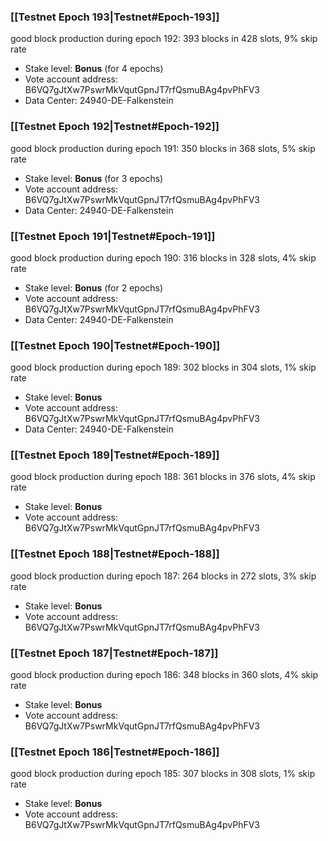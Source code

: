 ### [[Testnet Epoch 193|Testnet#Epoch-193]]
good block production during epoch 192: 393 blocks in 428 slots, 9% skip rate
* Stake level: **Bonus** (for 4 epochs)
* Vote account address: B6VQ7gJtXw7PswrMkVqutGpnJT7rfQsmuBAg4pvPhFV3
* Data Center: 24940-DE-Falkenstein
### [[Testnet Epoch 192|Testnet#Epoch-192]]
good block production during epoch 191: 350 blocks in 368 slots, 5% skip rate
* Stake level: **Bonus** (for 3 epochs)
* Vote account address: B6VQ7gJtXw7PswrMkVqutGpnJT7rfQsmuBAg4pvPhFV3
* Data Center: 24940-DE-Falkenstein
### [[Testnet Epoch 191|Testnet#Epoch-191]]
good block production during epoch 190: 316 blocks in 328 slots, 4% skip rate
* Stake level: **Bonus** (for 2 epochs)
* Vote account address: B6VQ7gJtXw7PswrMkVqutGpnJT7rfQsmuBAg4pvPhFV3
* Data Center: 24940-DE-Falkenstein
### [[Testnet Epoch 190|Testnet#Epoch-190]]
good block production during epoch 189: 302 blocks in 304 slots, 1% skip rate
* Stake level: **Bonus**
* Vote account address: B6VQ7gJtXw7PswrMkVqutGpnJT7rfQsmuBAg4pvPhFV3
* Data Center: 24940-DE-Falkenstein
### [[Testnet Epoch 189|Testnet#Epoch-189]]
good block production during epoch 188: 361 blocks in 376 slots, 4% skip rate
* Stake level: **Bonus**
* Vote account address: B6VQ7gJtXw7PswrMkVqutGpnJT7rfQsmuBAg4pvPhFV3
### [[Testnet Epoch 188|Testnet#Epoch-188]]
good block production during epoch 187: 264 blocks in 272 slots, 3% skip rate
* Stake level: **Bonus**
* Vote account address: B6VQ7gJtXw7PswrMkVqutGpnJT7rfQsmuBAg4pvPhFV3
### [[Testnet Epoch 187|Testnet#Epoch-187]]
good block production during epoch 186: 348 blocks in 360 slots, 4% skip rate
* Stake level: **Bonus**
* Vote account address: B6VQ7gJtXw7PswrMkVqutGpnJT7rfQsmuBAg4pvPhFV3
### [[Testnet Epoch 186|Testnet#Epoch-186]]
good block production during epoch 185: 307 blocks in 308 slots, 1% skip rate
* Stake level: **Bonus**
* Vote account address: B6VQ7gJtXw7PswrMkVqutGpnJT7rfQsmuBAg4pvPhFV3